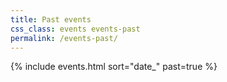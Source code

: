 ```yaml
---
title: Past events
css_class: events events-past
permalink: /events-past/
---
```


{% include events.html sort="date_" past=true %}
